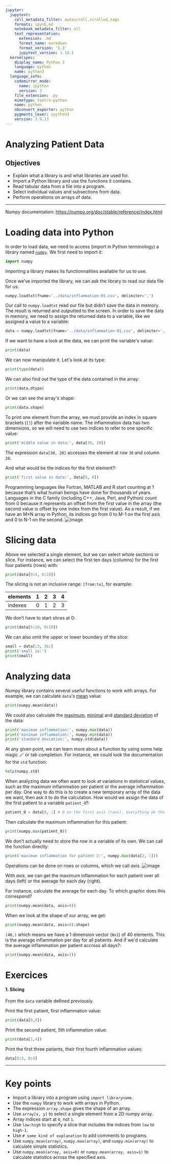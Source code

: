 ```yaml
---
jupyter:
  jupytext:
    cell_metadata_filter: autoscroll,scrolled,tags
    formats: ipynb,md
    notebook_metadata_filter: all
    text_representation:
      extension: .md
      format_name: markdown
      format_version: '1.3'
      jupytext_version: 1.14.1
  kernelspec:
    display_name: Python 3
    language: python
    name: python3
  language_info:
    codemirror_mode:
      name: ipython
      version: 3
    file_extension: .py
    mimetype: text/x-python
    name: python
    nbconvert_exporter: python
    pygments_lexer: ipython3
    version: 3.9.13
---
```



# Analyzing Patient Data
## Objectives
* Explain what a library is and what libraries are used for.
* Import a Python library and use the functions it contains.
* Read tabular data from a file into a program.
* Select individual values and subsections from data.
* Perform operations on arrays of data.
***

Numpy documentation: https://numpy.org/doc/stable/reference/index.html

# Loading data into Python

In order to load data, we need to access (import in Python terminology) a library named [`numpy`](https://numpy.org/doc/stable/). We first need to import it:

```python
import numpy
```

Importing a library makes its functionnalities available for us to use.

Once we’ve imported the library, we can ask the library to read our data file for us:

```python
numpy.loadtxt(fname='../data/inflammation-01.csv', delimiter=',')
```


Our call to `numpy.loadtxt` read our file but didn’t save the data in memory. The result is returned and outputted to the screen.
In order to save the data in memory, we need to assign the returned data to a variable, like we assigned a value to a variable:

```python
data = numpy.loadtxt(fname='../data/inflammation-01.csv', delimiter=',')
```


If we want to have a look at the data, we can print the variable's value:

```python
print(data)
```


We can now manipulate it. Let's look at its type:

```python
print(type(data))
```

We can also find out the type of the data contained in the array:

```python
print(data.dtype)
```


Or we can see the array's shape:

```python
print(data.shape)
```


To print one element from the array, we must provide an index in square brackets (`[]`) after the variable name.
The inflammation data has two dimensions, so we will need to use two indices to refer to one specific value:

```python
print('middle value in data:', data[30, 20])
```
The expression `data[30, 20]` accesses the element at row `30` and column `20`.


And what would be the indices for the first element?:

```python
print('first value in data:', data[0, 0])
```


Programming languages like Fortran, MATLAB and R start counting at 1 because that’s what human beings have done for thousands of years. Languages in the C family (including C++, Java, Perl, and Python) count from 0 because it represents an offset from the first value in the array (the second value is offset by one index from the first value). As a result, if we have an M×N array in Python, its indices go from 0 to M-1 on the first axis and 0 to N-1 on the second.
![image](../images/python-zero-index.svg)

# Slicing data
Above we selected a single element, but we can select whole sections or slice. For instance, we can select the first ten days (columns) for the first four patients (rows) with:

```python
print(data[0:4, 0:10])
```
The slicing is not an inclusive range: `[from:to[`, for example:

|elements| 1  | 2  | 3  | 4  |
|--------|----|----|----|----|
|indexes | 0  | 1  | 2  | 3  |


We don’t have to start slices at 0:

```python
print(data[5:10, 0:10])
```


We can also omit the upper or lower boundary of the slice:

```python
small = data[:3, 36:]
print('small is:')
print(small)
```


# Analyzing data
Numpy library contains several useful functions to work with arrays. For example, we can calculate `data`'s [mean](https://numpy.org/doc/stable/reference/generated/numpy.ndarray.mean.html) value:

```python
print(numpy.mean(data))
```


We could also calculate the [maximum](https://numpy.org/doc/stable/reference/generated/numpy.ndarray.max.html), [minimal](https://numpy.org/doc/stable/reference/generated/numpy.ndarray.min.html) and [standard deviation](https://numpy.org/doc/stable/reference/generated/numpy.ndarray.std.html) of the data:

```python
print('maximum inflammation:', numpy.max(data))
print('minimum inflammation:', numpy.min(data))
print('standard deviation:', numpy.std(data))
```


At any given point, we can learn more about a function by using some help magic 🪄 or tab completion.
For instance, we could look the documentation for the `std` function:

```python tags=[] scrolled=true
help(numpy.std)
```

When analyzing data we often want to look at variations in statistical values, such as the maximum inflammation per patient or the average inflammation per day. One way to do this is to create a new temporary array of the data we want, then ask it to do the calculation. 
How would we assign the data of the first patient to a variable `patient_0`?:

```python
patient_0 = data[0, :] # 0 on the first axis (rows), everything on the second (columns)
```

Then calculate the maximum inflammation for this patient:

```python
print(numpy.max(patient_0))
```


We don’t actually need to store the row in a variable of its own. We can call the function directly:

```python
print('maximum inflammation for patient 2:', numpy.max(data[2, :]))
```


Operations can be done on rows or columns, which we call _axis_.
![image](../images/python-operations-across-axes.png)

With _axis_, we can get the maximum inflammation for each patient over all days (left) or the average for each day (right).

For instance, calculate the average for each day. To which graphic does this correspond?

```python
print(numpy.mean(data, axis=0))
```


When we look at the shape of our array, we get:

```python
print(numpy.mean(data, axis=0).shape)
```

`(40,)` which means we have a 1 dimension vector (`Nx1`) of 40 elements. This is the average inflammation per day for all patients.
And if we'd calculate the average inflammation per patient accross all days?:

```python
print(numpy.mean(data, axis=1))
```


# Exercices
#### 1. Slicing
From the `data` variable defined previously.

 Print the first patient, first inflammation value:

```python
print(data[0,0])
```

Print the second patient, 5th inflammation value:

```python
print(data[1,4])
```

Print the first three patients, their first fourth inflammation values:

```python
data[0:3, 0:4]
```

***
# Key points

* Import a library into a program using `import libraryname`.
* Use the `numpy` library to work with arrays in Python.
* The expression `array.shape` gives the shape of an array.
* Use `array[x, y]` to select a single element from a 2D numpy array.
* Array indices start at `0`, not `1`.
* Use `low:high` to specify a slice that includes the indices from `low` to `high-1`.
* Use `# some kind of explanation` to add comments to programs.
* Use `numpy.mean(array)`, `numpy.max(array)`, and `numpy.min(array)` to calculate simple statistics.
* Use `numpy.mean(array, axis=0)` or `numpy.mean(array, axis=1)` to calculate statistics across the specified axis.
